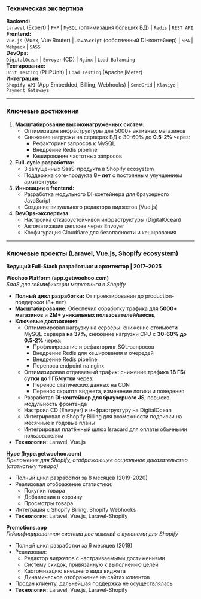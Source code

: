 

### Техническая экспертиза
**Backend:**  
`Laravel` (Expert) | `PHP` | `MySQL` (оптимизация больших БД) | `Redis` | `REST API`  
**Frontend:**  
`Vue.js` (Vuex, Vue Router) | `JavaScript` (собственный DI-контейнер) | `SPA` | `Webpack` | `SASS`  
**DevOps:**  
`DigitalOcean` | `Envoyer` (CD) | `Nginx` | `Load Balancing`  
**Тестирование:**  
`Unit Testing` (PHPUnit) | `Load Testing` (Apache jMeter)  
**Интеграции:**  
`Shopify API` (App Embedded, Billing, Webhooks) | `SendGrid` | `Klaviyo` | `Payment Gateways`

---

### Ключевые достижения
1. **Масштабирование высоконагруженных систем:**
    - Оптимизация инфраструктуры для 5000+ активных магазинов
    - Снижение нагрузки на серверах БД с 30-60% до **0.5-2%** через:
        - Рефакторинг запросов к MySQL
        - Внедрение Redis pipeline
        - Кеширование частотных запросов
2. **Full-cycle разработка:**
    - 3 запущенных SaaS-продукта в Shopify ecosystem
    - Поддержка core-продукта **8+ лет** с постоянным улучшением архитектуры
3. **Инновации в frontend:**
    - Разработка модульного DI-контейнера для браузерного JavaScript
    - Создание визуального редактора виджетов (Vue.js)
4. **DevOps-экспертиза:**
    - Настройка отказоустойчивой инфраструктуры (DigitalOcean)
    - Автоматизация деплоев через Envoyer
    - Конфигурация Cloudflare для безопасности и кеширования

--- 

### Ключевые проекты (Laravel, Vue.js, Shopify ecosystem)
**Ведущий Full-Stack разработчик и архитектор | 2017–2025**

**Woohoo Platform (app.getwoohoo.com)**  
*SaaS для геймификации маркетинга в Shopify*
- **Полный цикл разработки:** От проектирования до production-поддержки (8+ лет)
- **Масштабирование:** Обеспечил обработку трафика для **5000+ магазинов** и **2M+ уникальных пользователей/месяц**
- **Ключевые достижения:**
    - Оптимизировал нагрузку на серверы: снижение стоимости MySQL сервера **на 37%**, снижение нагрузки CPU с **30-60% до 0.5-2%** через:
        - Профилирование и рефакторинг SQL-запросов
        - Внедрение Redis для кеширования и очередей
        - Внедрение Redis pipeline
        - Переноса endpoint на nginx
    - Оптимизировал отдаваемый трафик: снижение трафика **18 ГБ/сутки до 1 ГБ/сутки** через:
        - Перенос статических данных на CDN
        - Перенос скрипта виджета, изменение логики и поведения
    - Разработал **DI-контейнер для браузерного JS**, повысив модульность фронтенда
    - Настроил CD (Envoyer) и инфраструктуру на DigitalOcean
    - Интегрировал с Shopify Billing для возможности подписки на месячные и годовые планы
    - Интегрировал платёжный шлюз Isracard для оплаты обычными пользователям
- **Технологии:** Laravel, Vue.js

**Hype (hype.getwoohoo.com)**  
*Приложение для Shopify, отображающее социальное доказательство (статистику товара)*
- Полный цикл разработки за 8 месяцев (2019-2020)
- Реализовал отображение статистики:
    - Покупки товара
    - Добавления в корзину
    - Просмотры товара
- Интеграция с Shopify Billing, Shopify Webhooks
- **Технологии:** Laravel, Vue.js, Laravel-Shopify

**Promotions.app**  
*Геймифицированная система достижений с купонами для Shopify*
- Полный цикл разработки за 6 месяцев (2019)
- Реализовал:
    - Редактор виджетов с настраиваемыми достижениями
    - Систему скидок, привязанную к выполнению целей
    - Кастомизацию внешнего вида виджета
    - Динамическое отображение на сайтах клиентов
- Продан клиенту, дальнейшая поддержка не осуществлялась
- **Технологии:** Laravel, Vue.js, Laravel-Shopify

